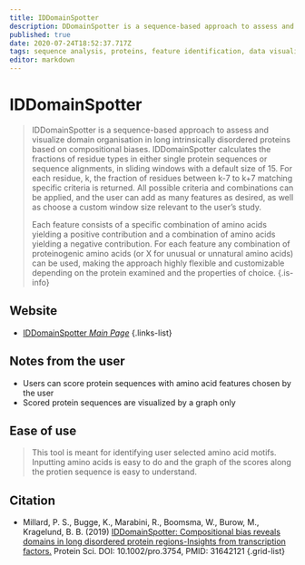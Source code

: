 ```yaml
---
title: IDDomainSpotter
description: DDomainSpotter is a sequence-based approach to assess and visualize domain organisation in long intrinsically disordered proteins based on compositional biases. 
published: true
date: 2020-07-24T18:52:37.717Z
tags: sequence analysis, proteins, feature identification, data visualization, sequence
editor: markdown
---
```


# IDDomainSpotter

> IDDomainSpotter is a sequence-based approach to assess and visualize domain organisation in long intrinsically disordered proteins based on compositional biases. IDDomainSpotter calculates the fractions of residue types in either single protein sequences or sequence alignments, in sliding windows with a default size of 15. For each residue, k, the fraction of residues between k-7 to k+7 matching specific criteria is returned. All possible criteria and combinations can be applied, and the user can add as many features as desired, as well as choose a custom window size relevant to the user’s study.
>
> Each feature consists of a specific combination of amino acids yielding a positive contribution and a combination of amino acids yielding a negative contribution. For each feature any combination of proteinogenic amino acids (or X for unusual or unnatural amino acids) can be used, making the approach highly flexible and customizable depending on the protein examined and the properties of choice.
{.is-info}

 

## Website 

- [IDDomainSpotter *Main Page*](https://www1.bio.ku.dk/english/research/bms/research/sbinlab/iddomainspotter/)
 {.links-list}
 
 ## Notes from the user
 - Users can score protein sequences with amino acid features chosen by the user
 - Scored protein sequences are visualized by a graph only
 
 ## Ease of use
 > This tool is meant for identifying user selected amino acid motifs. Inputting amino acids is easy to do and the graph of the scores along the protien sequence is easy to understand.

## Citation

- Millard, P. S., Bugge, K., Marabini, R., Boomsma, W., Burow, M., Kragelund, B. B. (2019) [IDDomainSpotter: Compositional bias reveals domains in long disordered protein regions-Insights from transcription factors.](https://onlinelibrary.wiley.com/doi/full/10.1002/pro.3754) Protein Sci. DOI: 10.1002/pro.3754, PMID: 31642121
{.grid-list}